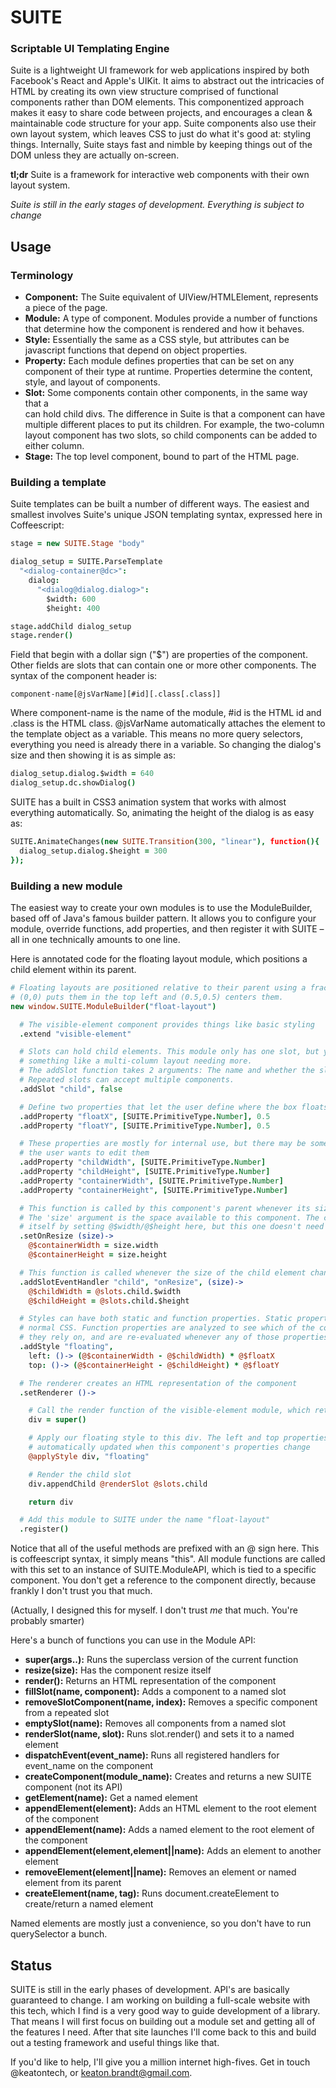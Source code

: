 # SUITE
### Scriptable UI Templating Engine

Suite is a lightweight UI framework for web applications inspired by both Facebook's React
and Apple's UIKit. It aims to abstract out the intricacies of HTML by creating its own view
structure comprised of functional components rather than DOM elements. This componentized
approach makes it easy to share code between projects, and encourages a clean & maintainable
code structure for your app. Suite components also use their own layout system, which leaves
CSS to just do what it's good at: styling things. Internally, Suite stays fast and nimble by
keeping things out of the DOM unless they are actually on-screen.

**tl;dr** Suite is a framework for interactive web components with their own layout system.

*Suite is still in the early stages of development. Everything is subject to change*

## Usage
### Terminology
* **Component:** The Suite equivalent of UIView/HTMLElement, represents a piece of the page.
* **Module:** A type of component. Modules provide a number of functions that determine how
  the component is rendered and how it behaves.
* **Style:** Essentially the same as a CSS style, but attributes can be javascript functions
  that depend on object properties.
* **Property:** Each module defines properties that can be set on any component of their type
  at runtime. Properties determine the content, style, and layout of components.
* **Slot:** Some components contain other components, in the same way that a <div> can hold
  child divs. The difference in Suite is that a component can have multiple different places
  to put its children. For example, the two-column layout component has two slots, so child
  components can be added to either column.
* **Stage:** The top level component, bound to part of the HTML page.

### Building a template
Suite templates can be built a number of different ways. The easiest and smallest involves
Suite's unique JSON templating syntax, expressed here in Coffeescript:

```coffeescript
stage = new SUITE.Stage "body"

dialog_setup = SUITE.ParseTemplate
  "<dialog-container@dc>":
    dialog:
      "<dialog@dialog.dialog>":
        $width: 600
        $height: 400

stage.addChild dialog_setup
stage.render()
```

Field that begin with a dollar sign ("$") are properties of the component. Other fields are
slots that can contain one or more other components. The syntax of the component header is:

```
component-name[@jsVarName][#id][.class[.class]]
```

Where component-name is the name of the module, #id is the HTML id and .class is the HTML
class. @jsVarName automatically attaches the element to the template object as a variable.
This means no more query selectors, everything you need is already there in a variable. So
changing the dialog's size and then showing it is as simple as:

```coffeescript
dialog_setup.dialog.$width = 640
dialog_setup.dc.showDialog()
```

SUITE has a built in CSS3 animation system that works with almost everything automatically.
So, animating the height of the dialog is as easy as:

```coffeescript
SUITE.AnimateChanges(new SUITE.Transition(300, "linear"), function(){
  dialog_setup.dialog.$height = 300
});
```

### Building a new module
The easiest way to create your own modules is to use the ModuleBuilder, based off of Java's
famous builder pattern. It allows you to configure your module, override functions, add
properties, and then register it with SUITE – all in one technically amounts to one line.

Here is annotated code for the floating layout module, which positions a child element
within its parent.

```coffeescript
# Floating layouts are positioned relative to their parent using a fractional location, where
# (0,0) puts them in the top left and (0.5,0.5) centers them.
new window.SUITE.ModuleBuilder("float-layout")

  # The visible-element component provides things like basic styling
  .extend "visible-element"

  # Slots can hold child elements. This module only has one slot, but you can imagine
  # something like a multi-column layout needing more.
  # The addSlot function takes 2 arguments: The name and whether the slot is repeated.
  # Repeated slots can accept multiple components.
  .addSlot "child", false

  # Define two properties that let the user define where the box floats
  .addProperty "floatX", [SUITE.PrimitiveType.Number], 0.5
  .addProperty "floatY", [SUITE.PrimitiveType.Number], 0.5

  # These properties are mostly for internal use, but there may be some situations where
  # the user wants to edit them
  .addProperty "childWidth", [SUITE.PrimitiveType.Number]
  .addProperty "childHeight", [SUITE.PrimitiveType.Number]
  .addProperty "containerWidth", [SUITE.PrimitiveType.Number]
  .addProperty "containerHeight", [SUITE.PrimitiveType.Number]

  # This function is called by this component's parent whenever its size changes.
  # The 'size' argument is the space available to this component. The component can resize
  # itself by setting @$width/@$height here, but this one doesn't need that.
  .setOnResize (size)->
    @$containerWidth = size.width
    @$containerHeight = size.height

  # This function is called whenever the size of the child element changes
  .addSlotEventHandler "child", "onResize", (size)->
    @$childWidth = @slots.child.$width
    @$childHeight = @slots.child.$height

  # Styles can have both static and function properties. Static properties are turned into
  # normal CSS. Function properties are analyzed to see which of the component's properties
  # they rely on, and are re-evaluated whenever any of those properties change!
  .addStyle "floating",
    left: ()-> (@$containerWidth - @$childWidth) * @$floatX
    top: ()-> (@$containerHeight - @$childHeight) * @$floatY

  # The renderer creates an HTML representation of the component
  .setRenderer ()->

    # Call the render function of the visible-element module, which returns a div
    div = super()

    # Apply our floating style to this div. The left and top properties will now be
    # automatically updated when this component's properties change
    @applyStyle div, "floating"

    # Render the child slot
    div.appendChild @renderSlot @slots.child

    return div

  # Add this module to SUITE under the name "float-layout"
  .register()
```

Notice that all of the useful methods are prefixed with an @ sign here. This is coffeescript
syntax, it simply means "this". All module functions are called with this set to an instance
of SUITE.ModuleAPI, which is tied to a specific component. You don't get a reference to the
component directly, because frankly I don't trust you that much.

(Actually, I designed this for myself. I don't trust *me* that much. You're probably smarter)

Here's a bunch of functions you can use in the Module API:
* **super(args..):** Runs the superclass version of the current function
* **resize(size):** Has the component resize itself
* **render():** Returns an HTML representation of the component
* **fillSlot(name, component):** Adds a component to a named slot
* **removeSlotComponent(name, index):** Removes a specific component from a repeated slot
* **emptySlot(name):** Removes all components from a named slot
* **renderSlot(name, slot):** Runs slot.render() and sets it to a named element
* **dispatchEvent(event_name):** Runs all registered handlers for event_name on the component
* **createComponent(module_name):** Creates and returns a new SUITE component (not its API)
* **getElement(name):** Get a named element
* **appendElement(element):** Adds an HTML element to the root element of the component
* **appendElement(name):** Adds a named element to the root element of the component
* **appendElement(element,element||name):** Adds an element to another element
* **removeElement(element||name):** Removes an element or named element from its parent
* **createElement(name, tag):** Runs document.createElement to create/return a named element

Named elements are mostly just a convenience, so you don't have to run querySelector a bunch.

## Status
SUITE is still in the early phases of development. API's are basically guaranteed to change.
I am working on building a full-scale website with this tech, which I find is a very good way
to guide development of a library. That means I will first focus on building out a module set
and getting all of the features I need. After that site launches I'll come back to this and
build out a testing framework and useful things like that.

If you'd like to help, I'll give you a million internet high-fives. Get in touch @keatontech,
or keaton.brandt@gmail.com.
